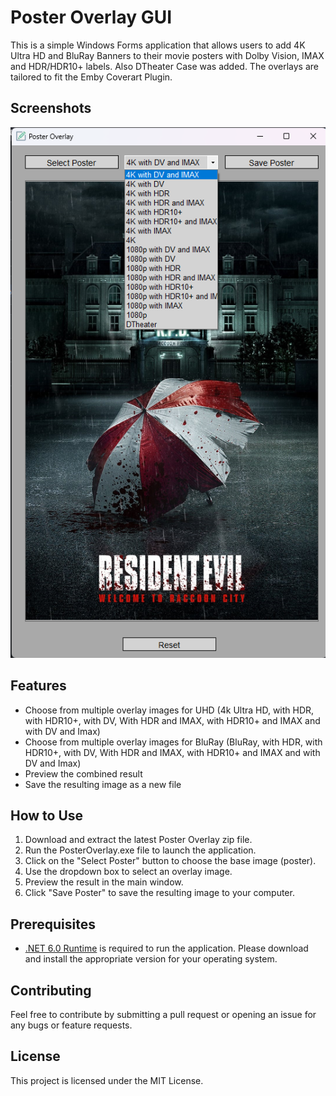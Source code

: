 # Poster Overlay GUI

This is a simple Windows Forms application that allows users to add 4K Ultra HD and BluRay Banners to their movie posters with Dolby Vision, IMAX and HDR/HDR10+ labels.
Also DTheater Case was added. The overlays are tailored to fit the Emby Coverart Plugin.

## Screenshots

![Example](Screenshots/Example.png)

## Features

- Choose from multiple overlay images for UHD (4k Ultra HD, with HDR, with HDR10+, with DV, With HDR and IMAX, with HDR10+ and IMAX and with DV and Imax)
- Choose from multiple overlay images for BluRay (BluRay, with HDR, with HDR10+, with DV, With HDR and IMAX, with HDR10+ and IMAX and with DV and Imax)
- Preview the combined result
- Save the resulting image as a new file

## How to Use

1. Download and extract the latest Poster Overlay zip file.
2. Run the PosterOverlay.exe file to launch the application.
3. Click on the "Select Poster" button to choose the base image (poster).
4. Use the dropdown box to select an overlay image.
5. Preview the result in the main window.
6. Click "Save Poster" to save the resulting image to your computer.

## Prerequisites

- [.NET 6.0 Runtime](https://dotnet.microsoft.com/download/dotnet/6.0/runtime) is required to run the application. Please download and install the appropriate version for your operating system.

## Contributing

Feel free to contribute by submitting a pull request or opening an issue for any bugs or feature requests.

## License

This project is licensed under the MIT License.
